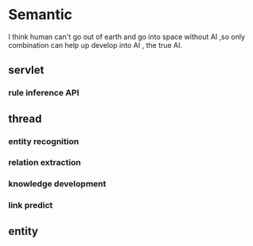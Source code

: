 # Semantic
I think human can't go out of earth and go into space without AI ,so only combination can help up develop into AI , the true AI.  
## servlet
### rule inference API

## thread
### entity recognition
### relation extraction
### knowledge development
### link predict

## entity
### 
